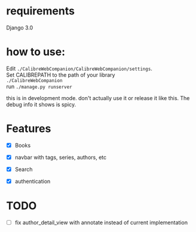 # requirements
Django 3.0

# how to use:
Edit `./CalibreWebCompanion/CalibreWebCompanion/settings`.  
Set CALIBREPATH to the path of your library  
`./CalibreWebCompanion`    
run `./manage.py runserver`  

this is in development mode. don't actually use it or release it like this. The debug info it shows is spicy.  
# Features

- [x] Books
- [x] navbar with tags, series, authors, etc
- [x] Search
- [x] authentication 


# TODO

- [ ] fix author_detail_view with annotate instead of current implementation
 